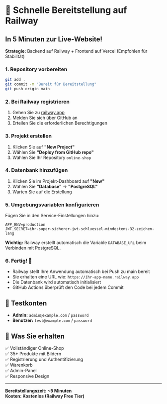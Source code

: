 # 🚀 Schnelle Bereitstellung auf Railway

## In 5 Minuten zur Live-Website!

**Strategie:** Backend auf Railway + Frontend auf Vercel (Empfohlen für Stabilität)

### 1. Repository vorbereiten

```bash
git add .
git commit -m "Bereit für Bereitstellung"
git push origin main
```

### 2. Bei Railway registrieren

1. Gehen Sie zu [railway.app](https://railway.app)
2. Melden Sie sich über GitHub an
3. Erteilen Sie die erforderlichen Berechtigungen

### 3. Projekt erstellen

1. Klicken Sie auf **"New Project"**
2. Wählen Sie **"Deploy from GitHub repo"**
3. Wählen Sie Ihr Repository `online-shop`

### 4. Datenbank hinzufügen

1. Klicken Sie im Projekt-Dashboard auf **"New"**
2. Wählen Sie **"Database"** → **"PostgreSQL"**
3. Warten Sie auf die Erstellung

### 5. Umgebungsvariablen konfigurieren

Fügen Sie in den Service-Einstellungen hinzu:

```
APP_ENV=production
JWT_SECRET=ihr-super-sicherer-jwt-schluessel-mindestens-32-zeichen-lang
```

**Wichtig:** Railway erstellt automatisch die Variable `DATABASE_URL` beim Verbinden mit PostgreSQL.

### 6. Fertig! 🎉

- Railway stellt Ihre Anwendung automatisch bei Push zu main bereit
- Sie erhalten eine URL wie: `https://ihr-app-name.railway.app`
- Die Datenbank wird automatisch initialisiert
- GitHub Actions überprüft den Code bei jedem Commit

## 📱 Testkonten

- **Admin:** `admin@example.com` / `password`
- **Benutzer:** `test@example.com` / `password`

## 🔗 Was Sie erhalten

✅ Vollständiger Online-Shop  
✅ 35+ Produkte mit Bildern  
✅ Registrierung und Authentifizierung  
✅ Warenkorb  
✅ Admin-Panel  
✅ Responsive Design

---

**Bereitstellungszeit: ~5 Minuten**  
**Kosten: Kostenlos (Railway Free Tier)**
